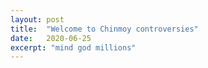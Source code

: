 ```yaml
---
layout: post
title:  "Welcome to Chinmoy controversies"
date:   2020-06-25
excerpt: "mind god millions"
---
```

